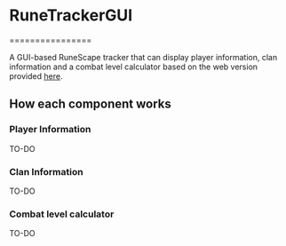 # RuneTrackerGUI
================

A GUI-based RuneScape tracker that can display player information, clan information and a combat level calculator based on the web version provided [here](https://runescape.wiki/w/Calculator:Combat_level).

## How each component works
### Player Information
TO-DO
### Clan Information
TO-DO
### Combat level calculator
TO-DO
